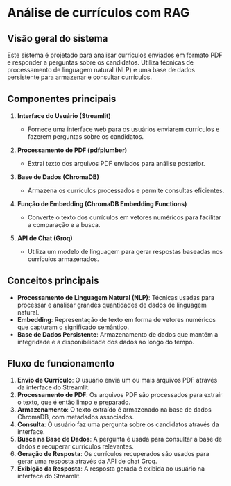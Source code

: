 # Análise de currículos com RAG

## Visão geral do sistema
Este sistema é projetado para analisar currículos enviados em formato PDF e responder a perguntas sobre os candidatos. Utiliza técnicas de processamento de linguagem natural (NLP) e uma base de dados persistente para armazenar e consultar currículos.

## Componentes principais
1. **Interface do Usuário (Streamlit)**
   - Fornece uma interface web para os usuários enviarem currículos e fazerem perguntas sobre os candidatos.
   
2. **Processamento de PDF (pdfplumber)**
   - Extrai texto dos arquivos PDF enviados para análise posterior.

3. **Base de Dados (ChromaDB)**
   - Armazena os currículos processados e permite consultas eficientes.

4. **Função de Embedding (ChromaDB Embedding Functions)**
   - Converte o texto dos currículos em vetores numéricos para facilitar a comparação e a busca.

5. **API de Chat (Groq)**
   - Utiliza um modelo de linguagem para gerar respostas baseadas nos currículos armazenados.

## Conceitos principais
- **Processamento de Linguagem Natural (NLP)**: Técnicas usadas para processar e analisar grandes quantidades de dados de linguagem natural.
- **Embedding**: Representação de texto em forma de vetores numéricos que capturam o significado semântico.
- **Base de Dados Persistente**: Armazenamento de dados que mantém a integridade e a disponibilidade dos dados ao longo do tempo.

## Fluxo de funcionamento
1. **Envio de Currículo**: O usuário envia um ou mais arquivos PDF através da interface do Streamlit.
2. **Processamento de PDF**: Os arquivos PDF são processados para extrair o texto, que é então limpo e preparado.
3. **Armazenamento**: O texto extraído é armazenado na base de dados ChromaDB, com metadados associados.
4. **Consulta**: O usuário faz uma pergunta sobre os candidatos através da interface.
5. **Busca na Base de Dados**: A pergunta é usada para consultar a base de dados e recuperar currículos relevantes.
6. **Geração de Resposta**: Os currículos recuperados são usados para gerar uma resposta através da API de chat Groq.
7. **Exibição da Resposta**: A resposta gerada é exibida ao usuário na interface do Streamlit.